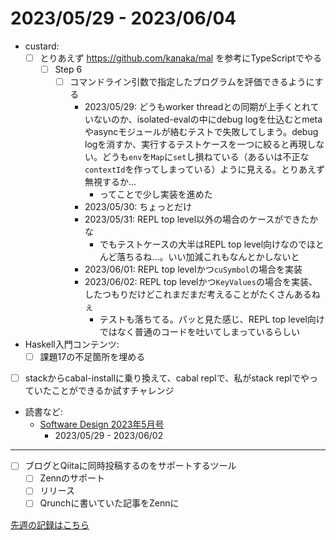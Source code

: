 # 2023/05/29 - 2023/06/04

- custard:
    - [ ] とりあえず <https://github.com/kanaka/mal> を参考にTypeScriptでやる
        - [ ] Step 6
            - [ ] コマンドライン引数で指定したプログラムを評価できるようにする
                - 2023/05/29: どうもworker threadとの同期が上手くとれていないのか、isolated-evalの中にdebug logを仕込むとmetaやasyncモジュールが絡むテストで失敗してしまう。debug logを消すか、実行するテストケースを一つに絞ると再現しない。どうも`env`を`Map`に`set`し損ねている（あるいは不正な`contextId`を作ってしまっている）ように見える。とりあえず無視するか...
                    - ってことで少し実装を進めた
                - 2023/05/30: ちょっとだけ
                - 2023/05/31: REPL top level以外の場合のケースができたかな
                    - でもテストケースの大半はREPL top level向けなのでほとんど落ちるね...。いい加減これもなんとかしないと
                - 2023/06/01: REPL top levelかつ`cuSymbol`の場合を実装
                - 2023/06/02: REPL top levelかつ`KeyValues`の場合を実装、したつもりだけどこれまだまだ考えることがたくさんあるねぇ
                    - テストも落ちてる。パッと見た感じ、REPL top level向けではなく普通のコードを吐いてしまっているらしい
- Haskell入門コンテンツ:
    - [ ] 課題17の不足箇所を埋める
- [ ] stackからcabal-installに乗り換えて、cabal replで、私がstack replでやっていたことができるか試すチャレンジ
- 読書など:
    - [Software Design 2023年5月号](https://gihyo.jp/magazine/SD/archive/2023/202305)
        - 2023/05/29 - 2023/06/02

------

- [ ] ブログとQiitaに同時投稿するのをサポートするツール
    - [ ] Zennのサポート
    - [ ] リリース
    - [ ] Qrunchに書いていた記事をZennに

[先週の記録はこちら](https://github.com/igrep/daily-commits/blob/97220d6da1207f214c3acc3fe90680824d73949b/yesterday.md)
